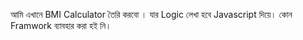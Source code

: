 আমি এখানে BMI Calculator তৈরি করবো । যার Logic লেখা হবে Javascript দিয়ে।
কোন Framwork ব্যাবহার করা হই নি। 
